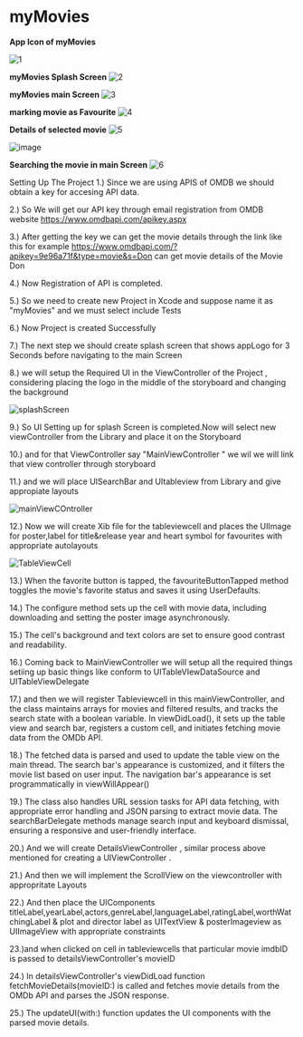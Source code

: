 # myMovies
**App Icon of myMovies**

![1](https://github.com/user-attachments/assets/17078615-ad3c-49ec-93f4-df18da1ff37f)

**myMovies Splash Screen**
![2](https://github.com/user-attachments/assets/9172e6b3-bbfb-492e-b79b-3759140d5d6a) 

**myMovies main Screen**
![3](https://github.com/user-attachments/assets/0f19c62e-1561-4fcf-8a16-3beacd157592)

**marking movie as Favourite**
![4](https://github.com/user-attachments/assets/3f5dfa31-3b8d-46e0-9898-5c006f7221c5)

**Details of selected movie**
![5](https://github.com/user-attachments/assets/c4863552-e15a-4429-b6d5-7d2cc19e8804)

![image](https://github.com/user-attachments/assets/ca945606-0a90-4ff4-b0f9-4268bb26061c)


**Searching the movie in main Screen**
![6](https://github.com/user-attachments/assets/ed601b8e-83d2-44fa-ad93-e1115c61c41b)

Setting Up The Project
1.) Since we are using APIS of OMDB  we should obtain a key for accesing API data.

2.) So We will get our API key through email registration from OMDB website https://www.omdbapi.com/apikey.aspx

3.) After getting the key we can get the movie details through the link like this for example https://www.omdbapi.com/?apikey=9e96a71f&type=movie&s=Don can get movie details of the Movie Don

4.) Now Registration of API is completed.

5.) So we need to create new Project in Xcode and suppose name it as "myMovies" and we must select include Tests

6.) Now Project is created Successfully

7.) The next step we should create splash screen that shows appLogo for 3 Seconds before navigating to the main Screen

8.) we will setup the Required UI in the ViewController of the Project , considering placing the logo in the middle of the storyboard and changing the background

![splashScreen](https://github.com/user-attachments/assets/bd33a150-60cc-48c4-851d-2c985efa7a3a)

9.) So UI Setting up for splash Screen is completed.Now will select new viewController from the Library and place it on the Storyboard

10.) and for that ViewController  say "MainViewController " we wil we will link that view controller through storyboard

11.) and we will place UISearchBar and UItableview from Library and give appropiate layouts

![mainViewCOntroller](https://github.com/user-attachments/assets/81987560-e33d-45fc-8402-a6f17a95b096)



12.) Now we will create Xib file for the tableviewcell and places the UIImage for poster,label for title&release year and heart symbol for favourites with appropriate autolayouts

![TableViewCell](https://github.com/user-attachments/assets/78822734-1b98-46a1-ba18-62f617d4e14c)




13.) When the favorite button is tapped, the favouriteButtonTapped method toggles the movie's favorite status and saves it using UserDefaults.

14.) The configure method sets up the cell with movie data, including downloading and setting the poster image asynchronously. 

15.) The cell's background and text colors are set to ensure good contrast and readability.

16.) Coming back to MainViewController we will setup all the required things setiing up basic things like conform to UITableVIewDataSource and UITableViewDelegate

17.) and then we will register Tableviewcell in this mainViewController, and the class maintains arrays for movies and filtered results, and tracks the search state with a boolean variable. In viewDidLoad(), it sets up the table view and search bar, registers a custom cell, and initiates fetching movie data from the OMDb API.

18.) The fetched data is parsed and used to update the table view on the main thread. The search bar's appearance is customized, and it filters the movie list based on user input. The navigation bar's appearance is set programmatically in viewWillAppear()

19.) The class also handles URL session tasks for API data fetching, with appropriate error handling and JSON parsing to extract movie data. The searchBarDelegate methods manage search input and keyboard dismissal, ensuring a responsive and user-friendly interface.

20.) And we will create DetailsViewController , similar process above mentioned for creating a UIViewController .

21.) And then we will implement the ScrollView on the viewcontroller with appropritate Layouts

22.) And then place the UIComponents titleLabel,yearLabel,actors,genreLabel,languageLabel,ratingLabel,worthWatchingLabel & plot and director label as UITextView & posterImageview as UIImageView with appropriate constraints

23.)and when clicked on cell in tableviewcells that particular movie imdbID is passed to detailsViewController's movieID

24.) In detailsViewController's viewDidLoad function fetchMovieDetails(movieID:) is called and fetches movie details from the OMDb API and parses the JSON response.

25.) The updateUI(with:) function updates the UI components with the parsed movie details.

